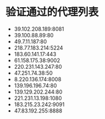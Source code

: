 # 验证通过的代理列表

 - 39.102.208.189:8081
 - 39.100.88.89:80
 - 49.7.11.187:80
 - 218.77.183.214:5224
 - 183.60.141.17:443
 - 61.158.175.38:9002
 - 220.231.143.247:80
 - 47.251.74.38:50
 - 8.220.136.174:8008
 - 139.196.196.74:80
 - 139.129.202.244:80
 - 221.231.13.198:1080
 - 183.215.23.242:9091
 - 47.83.192.255:8888
